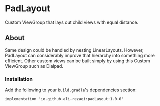 # PadLayout
Custom ViewGroup that lays out child views with equal distance.

## About
Same design could be handled by nesting LinearLayouts. 
However, PadLayout can considerably improve that hierarchy into something more efficient.
Other custom views can be built simply by using this Custom ViewGroup such as Dialpad.

### Installation

Add the following to your `build.gradle`'s dependencies section:
```
implementation 'io.github.ali-rezaei:padLayout:1.0.0'
```

